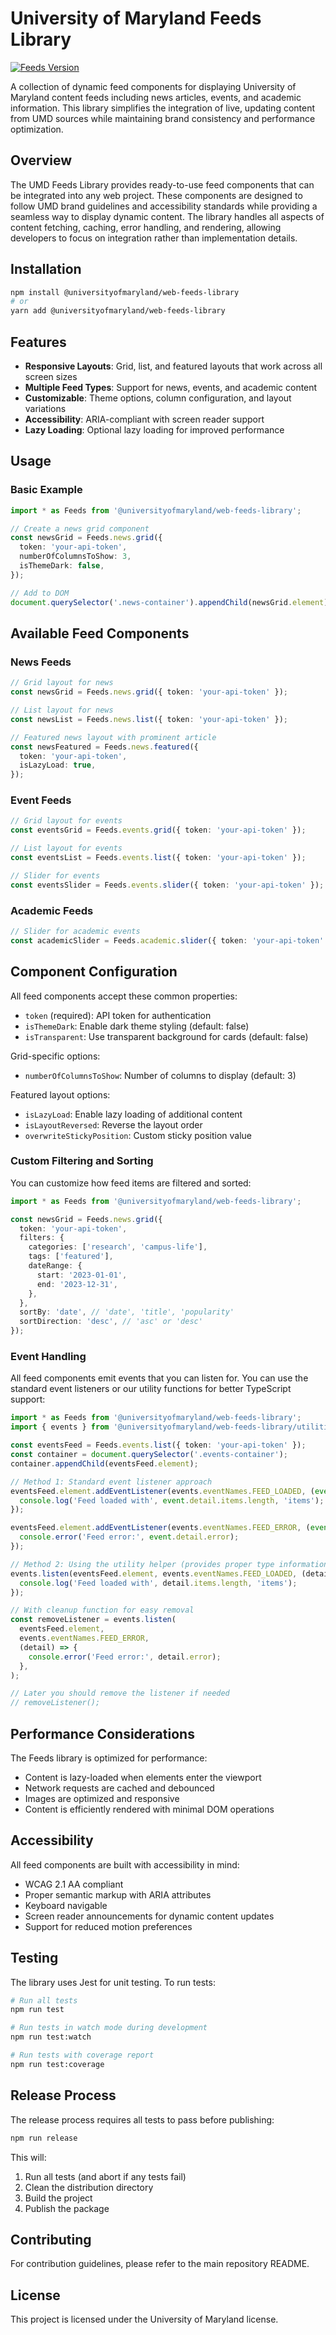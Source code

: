# University of Maryland Feeds Library

[![Feeds Version](https://img.shields.io/badge/Feeds-v1.0.5-blue)](https://www.npmjs.com/package/@universityofmaryland/web-feeds-library)

A collection of dynamic feed components for displaying University of Maryland content feeds including news articles, events, and academic information. This library simplifies the integration of live, updating content from UMD sources while maintaining brand consistency and performance optimization.

## Overview

The UMD Feeds Library provides ready-to-use feed components that can be integrated into any web project. These components are designed to follow UMD brand guidelines and accessibility standards while providing a seamless way to display dynamic content. The library handles all aspects of content fetching, caching, error handling, and rendering, allowing developers to focus on integration rather than implementation details.

## Installation

```bash
npm install @universityofmaryland/web-feeds-library
# or
yarn add @universityofmaryland/web-feeds-library
```

## Features

- **Responsive Layouts**: Grid, list, and featured layouts that work across all screen sizes
- **Multiple Feed Types**: Support for news, events, and academic content
- **Customizable**: Theme options, column configuration, and layout variations
- **Accessibility**: ARIA-compliant with screen reader support
- **Lazy Loading**: Optional lazy loading for improved performance

## Usage

### Basic Example

```typescript
import * as Feeds from '@universityofmaryland/web-feeds-library';

// Create a news grid component
const newsGrid = Feeds.news.grid({
  token: 'your-api-token',
  numberOfColumnsToShow: 3,
  isThemeDark: false,
});

// Add to DOM
document.querySelector('.news-container').appendChild(newsGrid.element);
```

## Available Feed Components

### News Feeds

```typescript
// Grid layout for news
const newsGrid = Feeds.news.grid({ token: 'your-api-token' });

// List layout for news
const newsList = Feeds.news.list({ token: 'your-api-token' });

// Featured news layout with prominent article
const newsFeatured = Feeds.news.featured({
  token: 'your-api-token',
  isLazyLoad: true,
});
```

### Event Feeds

```typescript
// Grid layout for events
const eventsGrid = Feeds.events.grid({ token: 'your-api-token' });

// List layout for events
const eventsList = Feeds.events.list({ token: 'your-api-token' });

// Slider for events
const eventsSlider = Feeds.events.slider({ token: 'your-api-token' });
```

### Academic Feeds

```typescript
// Slider for academic events
const academicSlider = Feeds.academic.slider({ token: 'your-api-token' });
```

## Component Configuration

All feed components accept these common properties:

- `token` (required): API token for authentication
- `isThemeDark`: Enable dark theme styling (default: false)
- `isTransparent`: Use transparent background for cards (default: false)

Grid-specific options:

- `numberOfColumnsToShow`: Number of columns to display (default: 3)

Featured layout options:

- `isLazyLoad`: Enable lazy loading of additional content
- `isLayoutReversed`: Reverse the layout order
- `overwriteStickyPosition`: Custom sticky position value

### Custom Filtering and Sorting

You can customize how feed items are filtered and sorted:

```typescript
import * as Feeds from '@universityofmaryland/web-feeds-library';

const newsGrid = Feeds.news.grid({
  token: 'your-api-token',
  filters: {
    categories: ['research', 'campus-life'],
    tags: ['featured'],
    dateRange: {
      start: '2023-01-01',
      end: '2023-12-31',
    },
  },
  sortBy: 'date', // 'date', 'title', 'popularity'
  sortDirection: 'desc', // 'asc' or 'desc'
});
```

### Event Handling

All feed components emit events that you can listen for. You can use the standard event listeners or our utility functions for better TypeScript support:

```typescript
import * as Feeds from '@universityofmaryland/web-feeds-library';
import { events } from '@universityofmaryland/web-feeds-library/utilities';

const eventsFeed = Feeds.events.list({ token: 'your-api-token' });
const container = document.querySelector('.events-container');
container.appendChild(eventsFeed.element);

// Method 1: Standard event listener approach
eventsFeed.element.addEventListener(events.eventNames.FEED_LOADED, (event) => {
  console.log('Feed loaded with', event.detail.items.length, 'items');
});

eventsFeed.element.addEventListener(events.eventNames.FEED_ERROR, (event) => {
  console.error('Feed error:', event.detail.error);
});

// Method 2: Using the utility helper (provides proper type information)
events.listen(eventsFeed.element, events.eventNames.FEED_LOADED, (detail) => {
  console.log('Feed loaded with', detail.items.length, 'items');
});

// With cleanup function for easy removal
const removeListener = events.listen(
  eventsFeed.element,
  events.eventNames.FEED_ERROR,
  (detail) => {
    console.error('Feed error:', detail.error);
  },
);

// Later you should remove the listener if needed
// removeListener();
```

## Performance Considerations

The Feeds library is optimized for performance:

- Content is lazy-loaded when elements enter the viewport
- Network requests are cached and debounced
- Images are optimized and responsive
- Content is efficiently rendered with minimal DOM operations

## Accessibility

All feed components are built with accessibility in mind:

- WCAG 2.1 AA compliant
- Proper semantic markup with ARIA attributes
- Keyboard navigable
- Screen reader announcements for dynamic content updates
- Support for reduced motion preferences

## Testing

The library uses Jest for unit testing. To run tests:

```bash
# Run all tests
npm run test

# Run tests in watch mode during development
npm run test:watch

# Run tests with coverage report
npm run test:coverage
```

## Release Process

The release process requires all tests to pass before publishing:

```bash
npm run release
```

This will:

1. Run all tests (and abort if any tests fail)
2. Clean the distribution directory
3. Build the project
4. Publish the package

## Contributing

For contribution guidelines, please refer to the main repository README.

## License

This project is licensed under the University of Maryland license.
